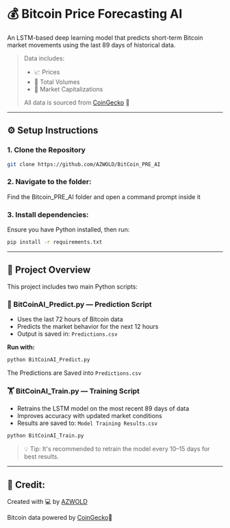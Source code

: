 # 💰 Bitcoin Price Forecasting AI

An LSTM-based deep learning model that predicts short-term Bitcoin market movements using the last 89 days of historical data.

> Data includes:  
> - 📈 Prices  
> - 💸 Total Volumes  
> - 🏦 Market Capitalizations  
>  
> All data is sourced from [CoinGecko](https://www.coingecko.com/) 🦎

---

## ⚙️ Setup Instructions

### 1. Clone the Repository
```bash
git clone https://github.com/AZWOLD/BitCoin_PRE_AI
```
### 2. Navigate to the folder:
Find the Bitcoin_PRE_AI folder and open a command prompt inside it

### 3. Install dependencies:
Ensure you have Python installed, then run:
```bash
pip install -r requirements.txt
```

---

## 🤖 Project Overview
This project includes two main Python scripts:

### 🔮 BitCoinAI_Predict.py — Prediction Script
- Uses the last 72 hours of Bitcoin data 
- Predicts the market behavior for the next 12 hours
- Output is saved in: `Predictions.csv`

**Run with:**
```bash
python BitCoinAI_Predict.py
```
The Predictions are Saved into `Predictions.csv`

### 🏋️ BitCoinAI_Train.py — Training Script
- Retrains the LSTM model on the most recent 89 days of data
- Improves accuracy with updated market conditions
- Results are saved to: `Model Training Results.csv`
```bash
python BitCoinAI_Train.py
```
> 💡 Tip: It's recommended to retrain the model every 10–15 days for best results.

---

## 🙏 Credit:
Created with 💻 by [AZWOLD](https://github.com/AZWOLD)

Bitcoin data powered by [CoinGecko](https://www.coingecko.com/)🦎
